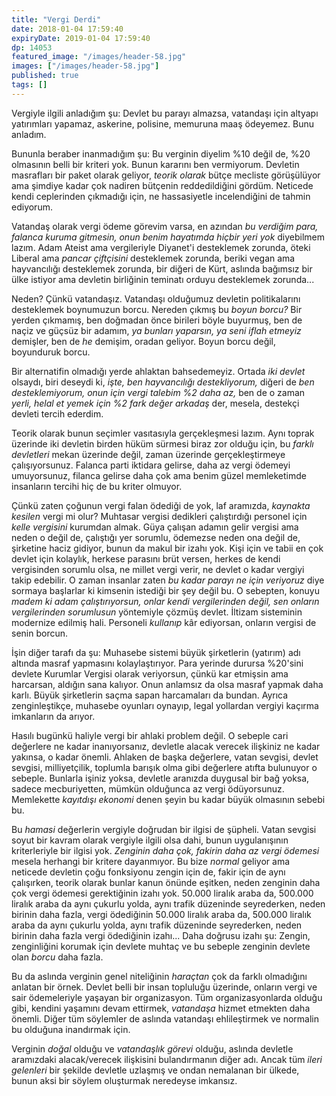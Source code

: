 ```yaml
---
title: "Vergi Derdi"
date: 2018-01-04 17:59:40
expiryDate: 2019-01-04 17:59:40
dp: 14053
featured_image: "/images/header-58.jpg"
images: ["/images/header-58.jpg"]
published: true
tags: []
---
```




Vergiyle ilgili anladığım şu: Devlet bu parayı almazsa, vatandaşı için altyapı
yatırımları yapamaz, askerine, polisine, memuruna maaş ödeyemez. Bunu anladım.

Bununla beraber inanmadığım şu: Bu verginin diyelim %10 değil de, %20 olmasının
belli bir kriteri yok. Bunun kararını ben vermiyorum. Devletin masrafları bir
paket olarak geliyor, *teorik olarak* bütçe mecliste görüşülüyor ama şimdiye
kadar çok nadiren bütçenin reddedildiğini gördüm. Neticede kendi ceplerinden
çıkmadığı için, ne hassasiyetle incelendiğini de tahmin ediyorum. 

Vatandaş olarak vergi ödeme görevim varsa, en azından *bu verdiğim para, falanca
kuruma gitmesin, onun benim hayatımda hiçbir yeri yok* diyebilmem lazım. Adam
Ateist ama vergileriyle Diyanet'i desteklemek zorunda, öteki Liberal ama *pancar
çiftçisini* desteklemek zorunda, beriki vegan ama hayvancılığı desteklemek
zorunda, bir diğeri de Kürt, aslında bağımsız bir ülke istiyor ama devletin
birliğinin teminatı orduyu desteklemek zorunda...

Neden? Çünkü vatandaşız. Vatandaşı olduğumuz devletin politikalarını desteklemek
boynumuzun borcu. Nereden çıkmış bu *boyun borcu?* Bir yerden çıkmamış, ben
doğmadan önce birileri böyle buyurmuş, ben de naçiz ve güçsüz bir adamım, *ya
bunları yaparsın, ya seni iflah etmeyiz* demişler, ben de *he* demişim, oradan
geliyor. Boyun borcu değil, boyunduruk borcu. 

Bir alternatifin olmadığı yerde ahlaktan bahsedemeyiz. Ortada *iki devlet*
olsaydı, biri deseydi ki, *işte, ben hayvancılığı destekliyorum,* diğeri de *ben
desteklemiyorum, onun için vergi talebim %2 daha az,* ben de o zaman *yerli,
helal et yemek için %2 fark değer arkadaş* der, mesela, destekçi devleti tercih
ederdim.

Teorik olarak bunun seçimler vasıtasıyla gerçekleşmesi lazım. Aynı toprak
üzerinde iki devletin birden hüküm sürmesi biraz zor olduğu için, bu *farklı
devletleri* mekan üzerinde değil, zaman üzerinde gerçekleştirmeye
çalışıyorsunuz. Falanca parti iktidara gelirse, daha az vergi ödemeyi
umuyorsunuz, filanca gelirse daha çok ama benim güzel memleketimde insanların
tercihi hiç de bu kriter olmuyor.

Çünkü zaten çoğunun vergi falan ödediği de yok, laf aramızda, *kaynakta kesilen*
vergi mi olur? Muhtasar vergisi dedikleri çalıştırdığı personel için *kelle
vergisini* kurumdan almak. Güya çalışan adamın gelir vergisi ama neden o değil
de, çalıştığı yer sorumlu, ödemezse neden ona değil de, şirketine haciz gidiyor,
bunun da makul bir izahı yok. Kişi için ve tabii en çok devlet için kolaylık,
herkese parasını brüt versen, herkes de kendi vergisinden sorumlu olsa, ne
millet vergi verir, ne devlet o kadar vergiyi takip edebilir. O zaman insanlar
zaten *bu kadar parayı ne için veriyoruz* diye sormaya başlarlar ki kimsenin
istediği bir şey değil bu. O sebepten, konuyu *madem ki adam çalıştırıyorsun,
onlar kendi vergilerinden değil, sen onların vergilerinden sorumlusun*
yöntemiyle çözmüş devlet. İltizam sisteminin modernize edilmiş hali. Personeli *kullanıp* kâr ediyorsan, onların vergisi de senin borcun.  

İşin diğer tarafı da şu: Muhasebe sistemi büyük şirketlerin (yatırım) adı
altında masraf yapmasını kolaylaştırıyor. Para yerinde durursa %20'sini devlete
Kurumlar Vergisi olarak veriyorsun, çünkü kar etmişsin ama harcarsan, aldığın
sana kalıyor. Onun anlamsız da olsa masraf yapmak daha karlı. Büyük şirketlerin
saçma sapan harcamaları da bundan. Ayrıca zenginleştikçe, muhasebe oyunları
oynayıp, legal yollardan vergiyi kaçırma imkanların da arıyor. 

Hasılı bugünkü haliyle vergi bir ahlaki problem değil. O sebeple cari değerlere
ne kadar inanıyorsanız, devletle alacak verecek ilişkiniz ne kadar yakınsa, o
kadar önemli. Ahlaken de başka değerlere, vatan sevgisi, devlet sevgisi,
milliyetçilik, toplumla barışık olma gibi değerlere atıfta bulunuyor o sebeple.
Bunlarla işiniz yoksa, devletle aranızda duygusal bir bağ yoksa, sadece
mecburiyetten, mümkün olduğunca az vergi ödüyorsunuz. Memlekette *kayıtdışı
ekonomi* denen şeyin bu kadar büyük olmasının sebebi bu.

Bu *hamasi* değerlerin vergiyle doğrudan bir ilgisi de şüpheli. Vatan sevgisi
soyut bir kavram olarak vergiyle ilgili olsa dahi, bunun uygulanışının
kriterleriyle bir ilgisi yok. *Zenginin daha çok, fakirin daha az vergi ödemesi*
mesela herhangi bir kritere dayanmıyor. Bu bize *normal* geliyor ama neticede
devletin çoğu fonksiyonu zengin için de, fakir için de aynı çalışırken, teorik
olarak bunlar kanun önünde eşitken, neden zenginin daha çok vergi ödemesi
gerektiğinin izahı yok. 50.000 liralık araba da, 500.000 liralık araba da aynı
çukurlu yolda, aynı trafik düzeninde seyrederken, neden birinin daha fazla,
vergi ödediğinin 50.000 liralık araba da, 500.000 liralık araba da aynı çukurlu
yolda, aynı trafik düzeninde seyrederken, neden birinin daha fazla vergi
ödediğinin izahı... Daha doğrusu izahı şu: Zengin, zenginliğini korumak için
devlete muhtaç ve bu sebeple zenginin devlete olan *borcu* daha fazla.

Bu da aslında verginin genel niteliğinin *haraçtan* çok da farklı olmadığını
anlatan bir örnek. Devlet belli bir insan topluluğu üzerinde, onların vergi ve
sair ödemeleriyle yaşayan bir organizasyon. Tüm organizasyonlarda olduğu gibi,
kendini yaşamını devam ettirmek, *vatandaşa* hizmet etmekten daha önemli. Diğer
tüm söylemler de aslında vatandaşı ehlileştirmek ve normalin bu olduğuna
inandırmak için.

Verginin *doğal* olduğu ve *vatandaşlık görevi* olduğu, aslında devletle
aramızdaki alacak/verecek ilişkisini bulandırmanın diğer adı. Ancak tüm *ileri
gelenleri* bir şekilde devletle uzlaşmış ve ondan nemalanan bir ülkede, bunun
aksi bir söylem oluşturmak neredeyse imkansız.


